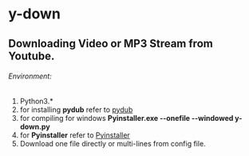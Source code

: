 # y-down
## Downloading Video or MP3 Stream from Youtube.
###### Environment:
1. Python3.*
2. for installing **pydub** refer to [pydub](https://github.com/jiaaro/pydub#dependencies)
3. for compiling for windows **Pyinstaller.exe --onefile --windowed y-down.py**
4. for **Pyinstaller** refer to [Pyinstaller](https://github.com/pyinstaller/pyinstaller)
5. Download one file directly or multi-lines from config file.
